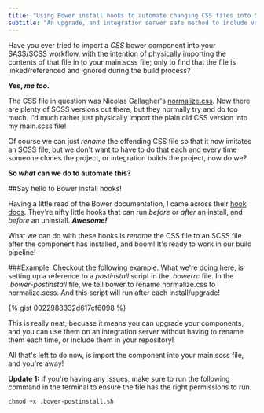 ```yaml
---
title: "Using Bower install hooks to automate changing CSS files into SASS files after installing them"
subtitle: "An upgrade, and integration server safe method to include vanilla CSS components in your SASS workflow and build pipeline."
---
```


Have you ever tried to import a *CSS* bower component into your SASS/SCSS workflow, with the intention of physically importing the contents of that file in to your main.scss file; only to find that the file is linked/referenced and ignored during the build process?

<!--more-->

**Yes, *me too*.**

The CSS file in question was Nicolas Gallagher's [normalize.css](http://necolas.github.io/normalize.css/). Now there are plenty of SCSS versions out there, but they normally try and do too much. I'd much rather just physically import the plain old CSS version into my main.scss file!

Of course we can just *rename* the offending CSS file so that it now imitates an SCSS file, but we don't want to have to do that each and every time someone clones the project, or integration builds the project, now do we?

**So *what* can we do to automate this?**

##Say hello to Bower install hooks!

Having a little read of the Bower documentation, I came across their [hook docs](https://github.com/bower/bower/blob/master/HOOKS.md). They're nifty little hooks that can run *before* or *after* an install, and *before* an uninstall. ***Awesome!***

What we can do with these hooks is *rename* the CSS file to an SCSS file after the component has installed, and boom! It's ready to work in our build pipeline!

###Example:
Checkout the following example. What we're doing here, is setting up a reference to a *postinstall* script in the *.bowerrc* file. In the *.bower-postinstall* file, we tell bower to rename normalize.css to normalize.scss. And this script will run after each install/upgrade!

{% gist 0022988332d617cf6098 %}

This is really neat, becuase it means you can upgrade your components, and you can use them on an integration server without having to rename them each time, or include them in your repository!

All that's left to do now, is import the component into your main.scss file, and you're away!

**Update 1:** If you're having any issues, make sure to run the following command in the terminal to ensure the file has the right permissions to run.

 ```
 chmod +x .bower-postinstall.sh
 ```
